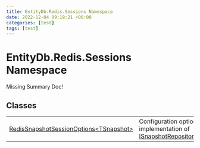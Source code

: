 ```yaml
---
title: EntityDb.Redis.Sessions Namespace
date: 2022-12-04 09:19:21 +00:00
categories: [test]
tags: [test]
---
```


# EntityDb.Redis.Sessions Namespace
Missing Summary Doc!
## Classes
<table><tr><td><a href='#/posts/dotnet-entitydb-redis-sessions-redissnapshotsessionoptions`1'>RedisSnapshotSessionOptions&lt;TSnapshot&gt;</a></td><td>
Configuration options for the Redis implementation of <a href='#/posts/dotnet-entitydb-abstractions-snapshots-isnapshotrepository`1'>ISnapshotRepository&lt;TSnapshot&gt;</a>.
</td></tr></table>
